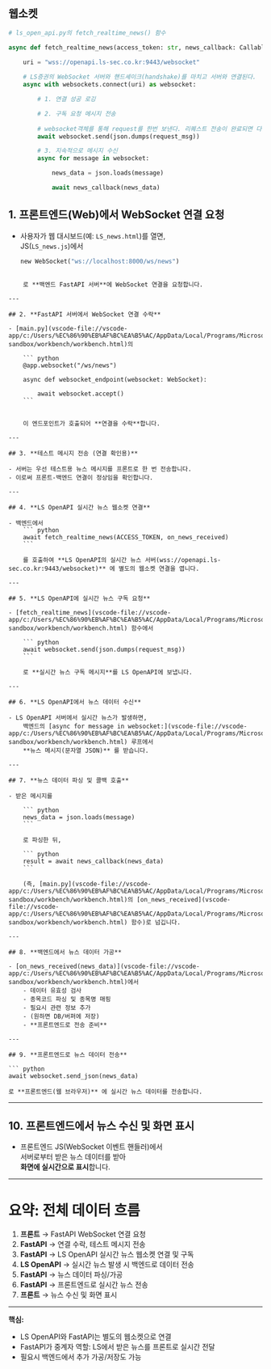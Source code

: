 ## 웹소켓

``` python
# ls_open_api.py의 fetch_realtime_news() 함수

async def fetch_realtime_news(access_token: str, news_callback: Callable):

    uri = "wss://openapi.ls-sec.co.kr:9443/websocket"
    
	# LS증권의 WebSocket 서버와 핸드셰이크(handshake)를 마치고 서버와 연결된다.
    async with websockets.connect(uri) as websocket:

        # 1. 연결 성공 로깅

        # 2. 구독 요청 메시지 전송
        
		# websocket객체를 통해 request를 한번 보낸다. 리퀘스트 전송이 완료되면 다음          코드로 넘어간다.
        await websocket.send(json.dumps(request_msg))

        # 3. 지속적으로 메시지 수신
        async for message in websocket:

            news_data = json.loads(message)

            await news_callback(news_data)
```

## 1. **프론트엔드(Web)에서 WebSocket 연결 요청**

- 사용자가 웹 대시보드(예: `LS_news.html`)를 열면,  
    JS(`LS_news.js`)에서
    
    
    
    ``` python
    new WebSocket("ws://localhost:8000/ws/news")
```
    
    로 **백엔드 FastAPI 서버**에 WebSocket 연결을 요청합니다.

---

## 2. **FastAPI 서버에서 WebSocket 연결 수락**

- [main.py](vscode-file://vscode-app/c:/Users/%EC%86%90%EB%AF%BC%EA%B5%AC/AppData/Local/Programs/Microsoft%20VS%20Code/resources/app/out/vs/code/electron-sandbox/workbench/workbench.html)의
    
    ``` python
    @app.websocket("/ws/news")
    
    async def websocket_endpoint(websocket: WebSocket):
    
        await websocket.accept()
    ```
    
    
    이 엔드포인트가 호출되어 **연결을 수락**합니다.

---

## 3. **테스트 메시지 전송 (연결 확인용)**

- 서버는 우선 테스트용 뉴스 메시지를 프론트로 한 번 전송합니다.
- 이로써 프론트-백엔드 연결이 정상임을 확인합니다.

---

## 4. **LS OpenAPI 실시간 뉴스 웹소켓 연결**

- 백엔드에서
    ``` python
    await fetch_realtime_news(ACCESS_TOKEN, on_news_received)
    ```
    
    를 호출하여 **LS OpenAPI의 실시간 뉴스 서버(wss://openapi.ls-sec.co.kr:9443/websocket)** 에 별도의 웹소켓 연결을 엽니다.

---

## 5. **LS OpenAPI에 실시간 뉴스 구독 요청**

- [fetch_realtime_news](vscode-file://vscode-app/c:/Users/%EC%86%90%EB%AF%BC%EA%B5%AC/AppData/Local/Programs/Microsoft%20VS%20Code/resources/app/out/vs/code/electron-sandbox/workbench/workbench.html) 함수에서
    
    ``` python
    await websocket.send(json.dumps(request_msg))
    ```

    로 **실시간 뉴스 구독 메시지**를 LS OpenAPI에 보냅니다.

---

## 6. **LS OpenAPI에서 뉴스 데이터 수신**

- LS OpenAPI 서버에서 실시간 뉴스가 발생하면,  
    백엔드의 [async for message in websocket:](vscode-file://vscode-app/c:/Users/%EC%86%90%EB%AF%BC%EA%B5%AC/AppData/Local/Programs/Microsoft%20VS%20Code/resources/app/out/vs/code/electron-sandbox/workbench/workbench.html) 루프에서  
    **뉴스 메시지(문자열 JSON)** 를 받습니다.

---

## 7. **뉴스 데이터 파싱 및 콜백 호출**

- 받은 메시지를
    
    ``` python
    news_data = json.loads(message)
    ```
    
    로 파싱한 뒤,
    
    ``` python
    result = await news_callback(news_data)
    ```
    
    (즉, [main.py](vscode-file://vscode-app/c:/Users/%EC%86%90%EB%AF%BC%EA%B5%AC/AppData/Local/Programs/Microsoft%20VS%20Code/resources/app/out/vs/code/electron-sandbox/workbench/workbench.html)의 [on_news_received](vscode-file://vscode-app/c:/Users/%EC%86%90%EB%AF%BC%EA%B5%AC/AppData/Local/Programs/Microsoft%20VS%20Code/resources/app/out/vs/code/electron-sandbox/workbench/workbench.html) 함수)로 넘깁니다.

---

## 8. **백엔드에서 뉴스 데이터 가공**

- [on_news_received(news_data)](vscode-file://vscode-app/c:/Users/%EC%86%90%EB%AF%BC%EA%B5%AC/AppData/Local/Programs/Microsoft%20VS%20Code/resources/app/out/vs/code/electron-sandbox/workbench/workbench.html)에서
    - 데이터 유효성 검사
    - 종목코드 파싱 및 종목명 매핑
    - 필요시 관련 정보 추가
    - (원하면 DB/버퍼에 저장)
    - **프론트엔드로 전송 준비**

---

## 9. **프론트엔드로 뉴스 데이터 전송**

``` python
await websocket.send_json(news_data)
```
    
    로 **프론트엔드(웹 브라우저)** 에 실시간 뉴스 데이터를 전송합니다.

---

## 10. **프론트엔드에서 뉴스 수신 및 화면 표시**

- 프론트엔드 JS(WebSocket 이벤트 핸들러)에서  
    서버로부터 받은 뉴스 데이터를 받아  
    **화면에 실시간으로 표시**합니다.

---

# 요약: 전체 데이터 흐름

1. **프론트** → FastAPI WebSocket 연결 요청
2. **FastAPI** → 연결 수락, 테스트 메시지 전송
3. **FastAPI** → LS OpenAPI 실시간 뉴스 웹소켓 연결 및 구독
4. **LS OpenAPI** → 실시간 뉴스 발생 시 백엔드로 데이터 전송
5. **FastAPI** → 뉴스 데이터 파싱/가공
6. **FastAPI** → 프론트엔드로 실시간 뉴스 전송
7. **프론트** → 뉴스 수신 및 화면 표시

---

**핵심:**

- LS OpenAPI와 FastAPI는 별도의 웹소켓으로 연결
- FastAPI가 중계자 역할: LS에서 받은 뉴스를 프론트로 실시간 전달
- 필요시 백엔드에서 추가 가공/저장도 가능